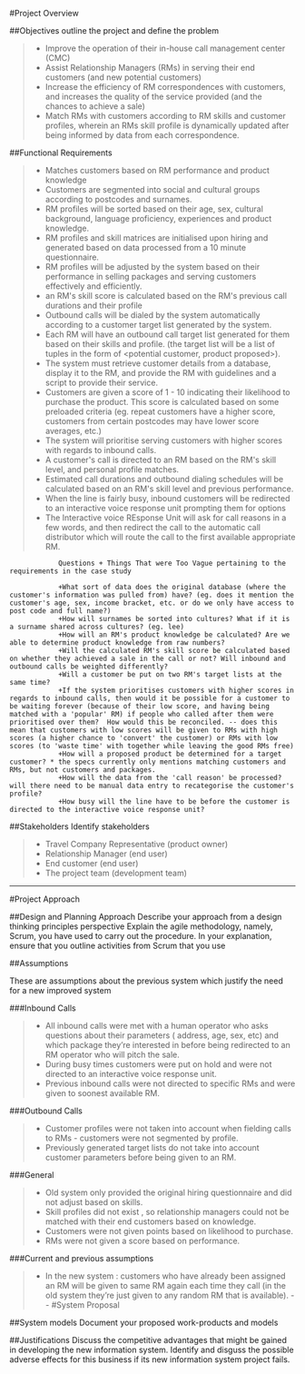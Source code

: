 
#Project Overview

##Objectives
                outline the project and define the problem
>* Improve the operation of their in-house call management center (CMC)
>* Assist Relationship Managers (RMs) in serving their end customers (and new potential customers)
>* Increase the efficiency of RM correspondences with customers, and increases the quality of the service provided (and the chances to achieve a sale)
>* Match RMs with customers according to RM skills and customer profiles, wherein an RMs skill profile is dynamically updated after being informed by data from each correspondence. 


##Functional Requirements
>* Matches customers based on RM performance and product knowledge 
>* Customers are segmented into social and cultural groups according to postcodes and surnames. 
>* RM profiles will be sorted based on their age, sex, cultural background, language proficiency, experiences and product knowledge. 
>* RM profiles and skill matrices are initialised upon hiring and generated based on data processed from a 10 minute questionnaire. 
>* RM profiles will be adjusted by the system based on their performance in selling packages and serving customers effectively and efficiently. 
>* an RM's skill score is calculated based on the RM's previous call durations and their profile
>* Outbound calls will be dialed by the system automatically according to a customer target list generated by the system. 
>* Each RM will have an outbound call target list generated for them based on their skills and profile. (the target list will be a list of tuples in the form of <potential customer, product proposed>).
>* The system must retrieve customer details from a database, display it to the RM, and provide the RM with guidelines and a script to provide their service. 
>* Customers are given a score of 1 - 10 indicating their likelihood to purchase the product. This score is calculated based on some preloaded criteria (eg. repeat customers have a higher score, customers from certain postcodes may have lower score averages, etc.)
>* The system will prioritise serving customers with higher scores with regards to inbound calls. 
>* A customer's call is directed to an RM based on the RM's skill level, and personal profile matches. 
>* Estimated call durations and outbound dialing schedules will be calculated based on an RM's skill level and previous performance.  
>* When the line is fairly busy, inbound customers will be redirected to an interactive voice response unit prompting them for options
>* The Interactive voice REsponse Unit will ask for call reasons in a few words, and then redirect the call to the automatic call distributor which will route the call to the first available appropriate RM. 

                Questions + Things That were Too Vague pertaining to the requirements in the case study 

                +What sort of data does the original database (where the customer's information was pulled from) have? (eg. does it mention the customer's age, sex, income bracket, etc. or do we only have access to post code and full name?)
                +How will surnames be sorted into cultures? What if it is a surname shared across cultures? (eg. lee)
                +How will an RM's product knowledge be calculated? Are we able to determine product knowledge from raw numbers? 
                +Will the calculated RM's skill score be calculated based on whether they achieved a sale in the call or not? Will inbound and outbound calls be weighted differently? 
                +Will a customer be put on two RM's target lists at the same time? 
                +If the system prioritises customers with higher scores in regards to inbound calls, then would it be possible for a customer to be waiting forever (because of their low score, and having being matched with a 'popular' RM) if people who called after them were prioritised over them?  How would this be reconciled. -- does this mean that customers with low scores will be given to RMs with high scores (a higher chance to 'convert' the customer) or RMs with low scores (to 'waste time' with together while leaving the good RMs free) 
                +How will a proposed product be determined for a target customer? * the specs currently only mentions matching customers and RMs, but not customers and packages.
                +How will the data from the 'call reason' be processed? will there need to be manual data entry to recategorise the customer's profile? 
                +How busy will the line have to be before the customer is directed to the interactive voice response unit?  


##Stakeholders
                Identify stakeholders
>* Travel Company Representative (product owner)
>* Relationship Manager (end user)
>* End customer (end user)
>* The project team (development team)


----
#Project Approach

##Design and Planning Approach
                Describe your approach from a design thinking principles perspective
                Explain the agile methodology, namely, Scrum, you have used to carry out the procedure. In your explanation, ensure that you outline activities from Scrum that you use 



##Assumptions
            
These are assumptions about the previous system which justify the need for a new improved system 

###Inbound Calls
>* All inbound calls were met with a human operator  who asks questions about their parameters ( address, age, sex, etc) and which package they’re interested in before being redirected to an RM operator who will pitch the sale. 
>* During busy times customers were put on hold and were not directed to an interactive voice response unit. 
>* Previous inbound calls were not directed to specific RMs and were given to soonest available RM.

###Outbound Calls
>* Customer profiles were not taken into account when fielding calls to RMs - customers were not segmented by profile. 
>* Previously generated target lists do not take into account customer parameters before being given to an RM.

###General 
>* Old system only provided the original hiring questionnaire and did not adjust based on skills. 
>* Skill profiles did not exist , so relationship managers could not be matched with their end customers based on knowledge. 
>* Customers were not given points based on likelihood to purchase. 
>* RMs were not given a score based on performance.

###Current and  previous assumptions
>* In the new system : customers who have already been assigned an RM will be given to same RM again each time they call (in the old system they’re just given to any random RM that is available). 
--
#System Proposal


##System models
                Document your proposed work-products and models

##Justifications
                Discuss the competitive advantages that might be gained in developing the new information system. Identify and disguss the possible adverse effects for this business if its new information system project fails. 